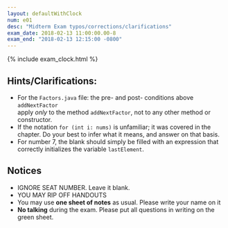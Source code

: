 ```yaml
---
layout: defaultWithClock
num: e01
desc: "Midterm Exam typos/corrections/clarifications"
exam_date: 2018-02-13 11:00:00.00-8
exam_end: "2018-02-13 12:15:00 -0800"
---
```


{% include exam_clock.html %}

<div style="display:none; clear:both;">
http://ucsb-cs56-f17.github.io/exam/e03/typos/
</div>

## Hints/Clarifications:

* For the `Factors.java` file: the pre- and post- conditions above `addNextFactor`  
   apply *only* to the method `addNextFactor`, not to any other
   method or constructor.
* If the notation `for (int i: nums)` is unfamiliar; it was covered in the chapter. Do 
    your best to infer what it means, and answer on that basis.
* For number 7, the blank should simply be filled with an expression that 
   correctly initializes the variable `lastElement`.
## Notices

* IGNORE SEAT NUMBER.  Leave it blank.
* YOU MAY RIP OFF HANDOUTS
* You may use **one sheet of notes** as usual.  Please write your name on it
* **No talking** during the exam.  Please put all questions in writing on the green sheet.



<div style="display:none;">
http://ucsb-cs56-f17.github.io/exam/e03/typos/
</div>

